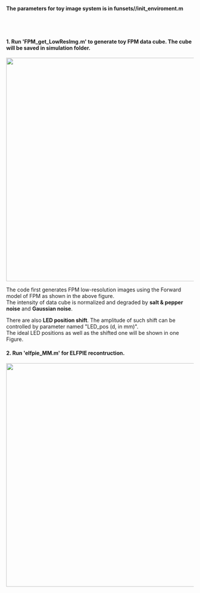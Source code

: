 #### The parameters for toy image system is in funsets//init_enviroment.m <br>
<br>
<br>


#### 1. Run 'FPM_get_LowResImg.m' to generate toy FPM data cube. The cube will be saved in simulation folder. <br>

<img src="https://github.com/ShuheZhang-MUMC/elfpie_algorithm/blob/main/toy-experiment/figure_support/Fig1.png" width = "600" alt="" align=center />
</div>

The code first generates FPM low-resolution images using the Forward model of FPM as shown in the above figure. <br>
The intensity of data cube is normalized and degraded by **salt & pepper noise** and **Gaussian noise**. <br>

There are also **LED position shift**. The amplitude of such shift can be controlled by parameter named "LED_pos (d, in mm)". <br>
The ideal LED positions as well as the shifted one will be shown in one Figure.

#### 2. Run 'elfpie_MM.m' for ELFPIE recontruction. <br>

<img src="https://github.com/ShuheZhang-MUMC/elfpie_algorithm/blob/main/toy-experiment/figure_support/out1.png" width = "600" alt="" align=center />
</div>
